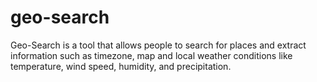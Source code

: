 # geo-search
Geo-Search is a tool that allows people to search for places and extract information such as timezone, map and local weather conditions like temperature, wind speed, humidity, and precipitation.
